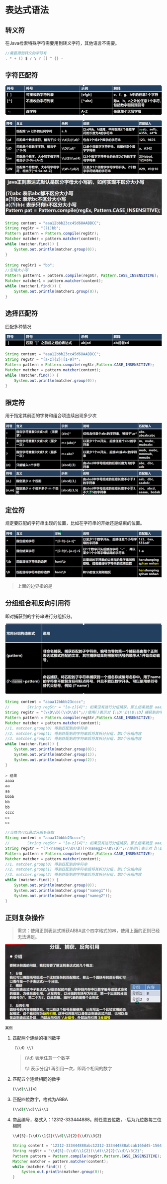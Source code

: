 # 表达式语法

## 转义符

在Java检索特殊字符需要用到转义字符，其他语言不需要。

```java
//需要用到转义的字符有
. * + () $ / \ ? [] ^ {} -
```



## 字符匹配符

![image-20220204143809384](正则表达式.assets/image-20220204143809384.png)

![image-20220204143905566](正则表达式.assets/image-20220204143905566.png)

![image-20220204144604108](正则表达式.assets/image-20220204144604108.png)

```java
String content = "aaa12bbb23cc45d68AABBCC";
String regStr = "(?i)bb";
Pattern pattern = Pattern.compile(regStr);
Matcher matcher = pattern.matcher(content);
while (matcher.find()) {
    System.out.println(matcher.group(0));
}

String regStr1 = "bb";
//忽略大小写
Pattern pattern1 = pattern.compile(regStr, Pattern.CASE_INSENSITIVE);
Matcher matcher1 = pattern.matcher(content);
while (matcher1.find()) {
    System.out.println(matcher1.group(0));
}
```





## 选择匹配符

匹配多种情况

![image-20220204145909139](正则表达式.assets/image-20220204145909139.png)

```java
String content = "aaa12bbb23cc45d68AABBCC";
String regStr = "[a-z]{2}|[1-9]*";
Pattern pattern = Pattern.compile(regStr,Pattern.CASE_INSENSITIVE);
Matcher matcher = pattern.matcher(content);
while (matcher.find()) {
    System.out.println(matcher.group(0));
}
```



## 限定符

用于指定其前面的字符和组合项连续出现多少次

![image-20220204150320298](正则表达式.assets/image-20220204150320298.png)![image-20220204150658728](正则表达式.assets/image-20220204150658728.png) 



## 定位符

规定要匹配的字符串出现的位置，比如在字符串的开始还是结束的位置。

![image-20220204151642898](正则表达式.assets/image-20220204151642898.png)

> 上面的边界指的是





## 分组组合和反向引用符

即对捕获到的字符串进行分组拆分。

![image-20220204155417545](正则表达式.assets/image-20220204155417545.png)



```java
String content = "aaaa12bbbb23cccc";
//        String regStr = "[a-z]{4}"; 如果没有进行分组捕获，那么结果就是 aaa/bbb/ccc
String regStr = "(\\D\\D)(\\D\\D)";//使用()表示对【\\D\\D\\D\\D】捕获到的字符串进行拆分分组，分为两组，每组由两个字符组成
Pattern pattern = Pattern.compile(regStr,Pattern.CASE_INSENSITIVE);
Matcher matcher = pattern.matcher(content);
//1. matcher.group(0) 得到匹配到的字符串
//2. matcher.group(1) 得到匹配到的字符串后将其拆分分组，第1个分组内容
//3. matcher.group(2) 得到匹配到的字符串后将其拆分分组，第2个分组内容
while (matcher.find()) {
    System.out.println(matcher.group(0));
    System.out.println(matcher.group(1));
    System.out.println(matcher.group(2));
}

> 结果
aaaa
aa
aa
bbbb
bb
bb
cccc
cc
cc
```

```java
//当然也可以通过分组名获取
String content = "aaaa12bbbb23cccc";
//        String regStr = "[a-z]{4}"; 如果没有进行分组捕获，那么结果就是 aaa/bbb/ccc
String regStr = "(？<nameg1>\\D\\D)(?<nameg2>\\D\\D)";//使用()表示对【\\D\\D\\D\\D】捕获到的字符串进行拆分分组，分为两组，每组由两个字符组成
Pattern pattern = Pattern.compile(regStr,Pattern.CASE_INSENSITIVE);
Matcher matcher = pattern.matcher(content);
//1. matcher.group(0) 得到匹配到的字符串
//2. matcher.group(1) 得到匹配到的字符串后将其拆分分组，第1个分组内容
//3. matcher.group(2) 得到匹配到的字符串后将其拆分分组，第2个分组内容
while (matcher.find()) {
    System.out.println(matcher.group(0));
    System.out.println(matcher.group("nameg1"));
    System.out.println(matcher.group("nameg2"));
}
```





## 正则复杂操作

> 需求：使用正则表达式捕获ABBA这个四字格式的串，使用上面的正则已经无法满足。

![image-20220204164556855](正则表达式.assets/image-20220204164556855.png)



`案例`

1. 匹配两个连续的相同数字

	```bash
	（\\d）\\1  
	```

	> (\\\d) 表示任意一个数字
	>
	> \\\1 表示分组1 再引用一次，即两个相同的数字

2. 匹配五个连续相同的数字

	```bash
	(\\d)\\1{4}
	```

3. 匹配四位数字，格式为ABBA

	```bash
	(\\d)(\\d)\\2\\1
	```

4. 商品编号，格式入：12312-333444888。前任意五位数，-后为九位数每三位相同

	```bash
	\\d{5}-(\\d)\\1{2}(\\d)\\2{2}(\\d)\\3{2}
	```

	```java
	String content = "12312-333444888abc12312-333444888abcab165d45-15645645165";
	String regStr = "\\d{5}-(\\d)\\1{2}(\\d)\\2{2}(\\d)\\3{2}";
	Pattern pattern = Pattern.compile(regStr,Pattern.CASE_INSENSITIVE);
	Matcher matcher = pattern.matcher(content);
	while (matcher.find()) {
	    System.out.println(matcher.group(0));
	}
	```

	







